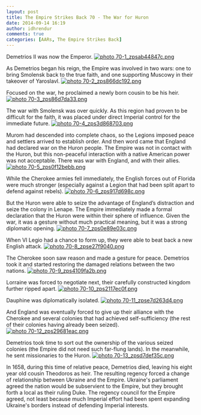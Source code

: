 ```yaml
---
layout: post
title: The Empire Strikes Back 70 - The War for Huron
date: 2014-09-14 16:19
author: idhrendur
comments: true
categories: [AARs, The Empire Strikes Back]
---
```

Demetrios II was now the Emperor.
<a href="http://s1327.photobucket.com/user/idhrendur/media/The%20Empire%20Strikes%20Back/70-1_zpsab44847c.png.html" target="_blank"><img class="aligncenter" src="http://i1327.photobucket.com/albums/u670/idhrendur/The%20Empire%20Strikes%20Back/70-1_zpsab44847c.png" alt=" photo 70-1_zpsab44847c.png" border="0" /></a>

As Demetrios began his reign, the Empire was involved in two wars: one to bring Smolensk back to the true faith, and one supporting Muscowy in their takeover of Yaroslavl.
<a href="http://s1327.photobucket.com/user/idhrendur/media/The%20Empire%20Strikes%20Back/70-2_zps866dc192.png.html" target="_blank"><img class="aligncenter" src="http://i1327.photobucket.com/albums/u670/idhrendur/The%20Empire%20Strikes%20Back/70-2_zps866dc192.png" alt=" photo 70-2_zps866dc192.png" border="0" /></a>

Focused on the war, he proclaimed a newly born cousin to be his heir.
<a href="http://s1327.photobucket.com/user/idhrendur/media/The%20Empire%20Strikes%20Back/70-3_zps86d7da33.png.html" target="_blank"><img class="aligncenter" src="http://i1327.photobucket.com/albums/u670/idhrendur/The%20Empire%20Strikes%20Back/70-3_zps86d7da33.png" alt=" photo 70-3_zps86d7da33.png" border="0" /></a>

The war with Smolensk was over quickly. As this region had proven to be difficult for the faith, it was placed under direct Imperial control for the immediate future.
<a href="http://s1327.photobucket.com/user/idhrendur/media/The%20Empire%20Strikes%20Back/70-4_zps3d868703.png.html" target="_blank"><img class="aligncenter" src="http://i1327.photobucket.com/albums/u670/idhrendur/The%20Empire%20Strikes%20Back/70-4_zps3d868703.png" alt=" photo 70-4_zps3d868703.png" border="0" /></a>

Murom had descended into complete chaos, so the Legions imposed peace and settlers arrived to establish order. And then word came that England had declared war on the Huron people. The Empire was not in contact with the Huron, but this non-peaceful interaction with a native American power was not acceptable. There was war with England, and with their allies.
<a href="http://s1327.photobucket.com/user/idhrendur/media/The%20Empire%20Strikes%20Back/70-5_zps0f12bebb.png.html" target="_blank"><img class="aligncenter" src="http://i1327.photobucket.com/albums/u670/idhrendur/The%20Empire%20Strikes%20Back/70-5_zps0f12bebb.png" alt=" photo 70-5_zps0f12bebb.png" border="0" /></a>

While the Cherokee armies fell immediately, the English forces out of Florida were much stronger (especially against a Legion that had been split apart to defend against rebels).
<a href="http://s1327.photobucket.com/user/idhrendur/media/The%20Empire%20Strikes%20Back/70-6_zps917d698c.png.html" target="_blank"><img class="aligncenter" src="http://i1327.photobucket.com/albums/u670/idhrendur/The%20Empire%20Strikes%20Back/70-6_zps917d698c.png" alt=" photo 70-6_zps917d698c.png" border="0" /></a>

But the Huron were able to seize the advantage of England’s distraction and seize the colony in Lenape. The Empire immediately made a formal declaration that the Huron were within their sphere of influence. Given the war, it was a gesture without much practical meaning, but it was a strong diplomatic opening.
<a href="http://s1327.photobucket.com/user/idhrendur/media/The%20Empire%20Strikes%20Back/70-7_zps0e89e03c.png.html" target="_blank"><img class="aligncenter" src="http://i1327.photobucket.com/albums/u670/idhrendur/The%20Empire%20Strikes%20Back/70-7_zps0e89e03c.png" alt=" photo 70-7_zps0e89e03c.png" border="0" /></a>

When VI Legio had a chance to form up, they were able to beat back a new English attack.
<a href="http://s1327.photobucket.com/user/idhrendur/media/The%20Empire%20Strikes%20Back/70-8_zpse27f9040.png.html" target="_blank"><img class="aligncenter" src="http://i1327.photobucket.com/albums/u670/idhrendur/The%20Empire%20Strikes%20Back/70-8_zpse27f9040.png" alt=" photo 70-8_zpse27f9040.png" border="0" /></a>

The Cherokee soon saw reason and made a gesture for peace. Demetrios took it and started restoring the damaged relations between the two nations.
<a href="http://s1327.photobucket.com/user/idhrendur/media/The%20Empire%20Strikes%20Back/70-9_zps4109fa2b.png.html" target="_blank"><img class="aligncenter" src="http://i1327.photobucket.com/albums/u670/idhrendur/The%20Empire%20Strikes%20Back/70-9_zps4109fa2b.png" alt=" photo 70-9_zps4109fa2b.png" border="0" /></a>

Lorraine was forced to negotiate next, their carefully constructed kingdom further ripped apart.
<a href="http://s1327.photobucket.com/user/idhrendur/media/The%20Empire%20Strikes%20Back/70-10_zps2117ec0f.png.html" target="_blank"><img class="aligncenter" src="http://i1327.photobucket.com/albums/u670/idhrendur/The%20Empire%20Strikes%20Back/70-10_zps2117ec0f.png" alt=" photo 70-10_zps2117ec0f.png" border="0" /></a>

Dauphine was diplomatically isolated.
<a href="http://s1327.photobucket.com/user/idhrendur/media/The%20Empire%20Strikes%20Back/70-11_zpse7d263d4.png.html" target="_blank"><img class="aligncenter" src="http://i1327.photobucket.com/albums/u670/idhrendur/The%20Empire%20Strikes%20Back/70-11_zpse7d263d4.png" alt=" photo 70-11_zpse7d263d4.png" border="0" /></a>

And England was eventually forced to give up their alliance with the Cherokee and several colonies that had achieved self-sufficiency (the rest of their colonies having already been seized).
<a href="http://s1327.photobucket.com/user/idhrendur/media/The%20Empire%20Strikes%20Back/70-12_zps29681eac.png.html" target="_blank"><img class="aligncenter" src="http://i1327.photobucket.com/albums/u670/idhrendur/The%20Empire%20Strikes%20Back/70-12_zps29681eac.png" alt=" photo 70-12_zps29681eac.png" border="0" /></a>

Demetrios took time to sort out the ownership of the various seized colonies (the Empire did not need such far-flung lands). In the meanwhile, he sent missionaries to the Huron.
<a href="http://s1327.photobucket.com/user/idhrendur/media/The%20Empire%20Strikes%20Back/70-13_zpsd7def35c.png.html" target="_blank"><img class="aligncenter" src="http://i1327.photobucket.com/albums/u670/idhrendur/The%20Empire%20Strikes%20Back/70-13_zpsd7def35c.png" alt=" photo 70-13_zpsd7def35c.png" border="0" /></a>

In 1658, during this time of relative peace, Demetrios died, leaving his eight year old cousin Theodoros as heir. The resulting regency forced a change of relationship between Ukraine and the Empire. Ukraine's parliament agreed the nation would be subservient to the Empire, but they brought forth a local as their ruling Duke. The regency council for the Empire agreed, not least because much Imperial effort had been spent expanding Ukraine's borders instead of defending Imperial interests.
